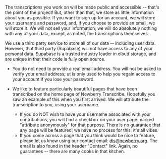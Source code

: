 The transcriptions you work on will be made public and accessible -- that's the point of the project!  But, other than that, we store as little information about you as possible.  If you want to sign up for an account, we will store your username and password, and, if you choose to provide an email, we will store it.  We will not sell your information; we will do absolutely nothing with any of your data, except, as noted, the transcriptions themselves.

We use a third party service to store all of our data -- including user data.  However, that third party (Supabase) will not have access to any of your personal data.  Supabase is a trusted industry leader in cloud storage, and are unique in that their code is fully open source.

- You do not need to provide a real email address.  You will not be asked to verify your email address; ut is only used to help you regain access to your account if you lose your password.

- We like to feature particularly beautiful pages that have been transcribed on the home page of Newberry Transcribe.  Hopefully you saw an example of this when you first arrived.  We will attribute the transcription to you, using your username.  
  - If you do NOT wish to have your username associated with your contributions, you will find a checkbox on your user page marked "attribute anonymously" for that purpose.  There is no guarantee that any page will be featured; we have no process for this; it's all vibes.  
  - If you come across a page that you think would be nice to feature, please let us know using our contact email: dis@newberry.org.  The email is also found in the header "Contact" link.  Again, no guarantees -- there are many cooks in that kitchen.
